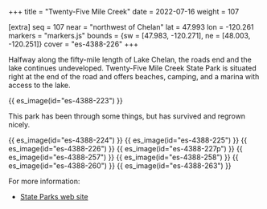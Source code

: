 +++
title = "Twenty-Five Mile Creek"
date = 2022-07-16
weight = 107

[extra]
seq = 107
near = "northwest of Chelan"
lat = 47.993
lon = -120.261
markers = "markers.js"
bounds = {sw = [47.983, -120.271], ne = [48.003, -120.251]}
cover = "es-4388-226"
+++

Halfway along the fifty-mile length of Lake Chelan, the roads end and the lake continues undeveloped. Twenty-Five Mile Creek State Park is situated right at the end of the road and offers beaches, camping, and a marina with access to the lake.

<!-- more -->

{{ es_image(id="es-4388-223") }}

This park has been through some things, but has survived and regrown nicely.

{{ es_image(id="es-4388-224") }}
{{ es_image(id="es-4388-225") }}
{{ es_image(id="es-4388-226") }}
{{ es_image(id="es-4388-227p") }}
{{ es_image(id="es-4388-257") }}
{{ es_image(id="es-4388-258") }}
{{ es_image(id="es-4388-260") }}
{{ es_image(id="es-4388-263") }}

For more information:

* [State Parks web site](https://www.parks.wa.gov/293/Twenty-Five-Mile-Creek)
